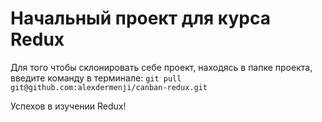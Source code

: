 # Начальный проект для курса Redux

Для того чтобы склонировать себе проект,
находясь в папке проекта, введите команду в терминале:
`git pull git@github.com:alexdermenji/canban-redux.git`

Успехов в изучении Redux!
